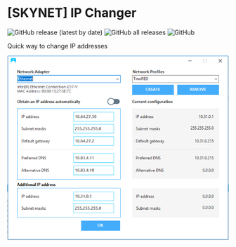 # [SKYNET] IP Changer
![GitHub release (latest by date)](https://img.shields.io/github/v/release/Hackerprod/-SKYNET-IP-Changer?style=plastic)
![GitHub all releases](https://img.shields.io/github/downloads/Hackerprod/-SKYNET-IP-Changer/total?style=plastic)
![GitHub](https://img.shields.io/github/issues/Hackerprod/-SKYNET-IP-Changer)

Quick way to change IP addresses 

![Screenshot](screenshot.png)
